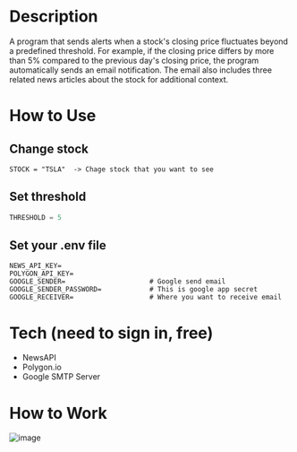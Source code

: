 # Description
A program that sends alerts when a stock's closing price fluctuates beyond a predefined threshold. For example, if the closing price differs by more than 5% compared to the previous day's closing price, the program automatically sends an email notification. The email also includes three related news articles about the stock for additional context.

# How to Use

## Change stock
```
STOCK = "TSLA"  -> Chage stock that you want to see
```

## Set threshold
```python
THRESHOLD = 5
```

## Set your .env file
```
NEWS_API_KEY= 
POLYGON_API_KEY=
GOOGLE_SENDER=                     # Google send email
GOOGLE_SENDER_PASSWORD=            # This is google app secret 
GOOGLE_RECEIVER=                   # Where you want to receive email
```

# Tech (need to sign in, free)
- NewsAPI 
- Polygon.io 
- Google SMTP Server 

# How to Work
![image](https://github.com/user-attachments/assets/3e5473f3-011f-48d0-91df-420ab75e7020)

